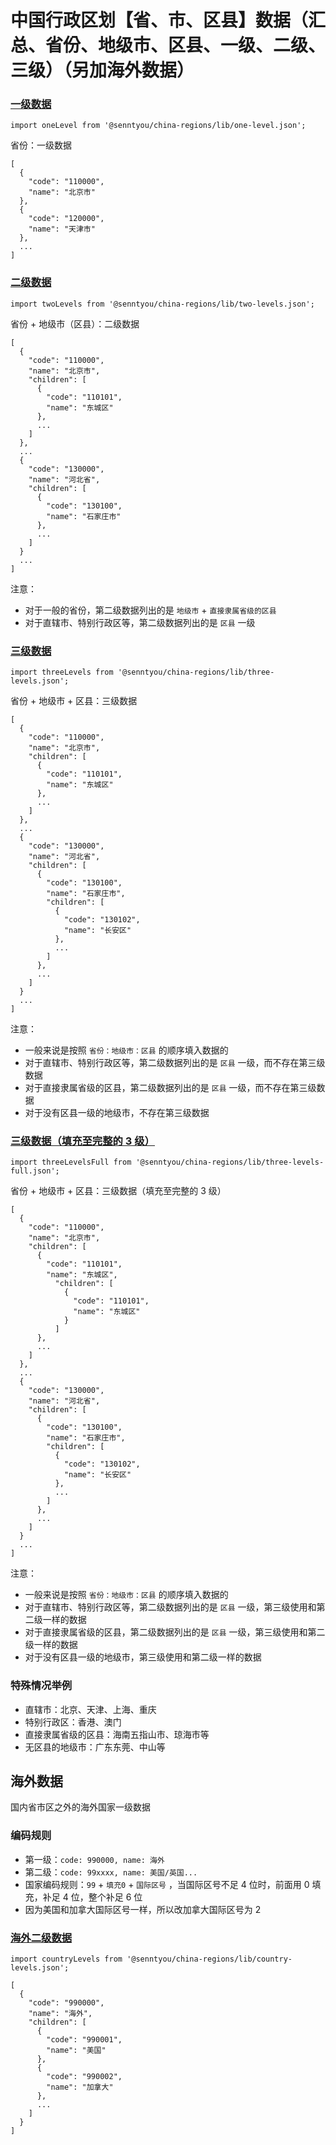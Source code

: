 # 中国行政区划【省、市、区县】数据（汇总、省份、地级市、区县、一级、二级、三级）（另加海外数据）

### [一级数据](./lib/one-level.json)

```
import oneLevel from '@senntyou/china-regions/lib/one-level.json';
```

省份：一级数据

```
[
  {
    "code": "110000",
    "name": "北京市"
  },
  {
    "code": "120000",
    "name": "天津市"
  },
  ...
]
```

### [二级数据](./lib/two-levels.json)

```
import twoLevels from '@senntyou/china-regions/lib/two-levels.json';
```

省份 + 地级市（区县）：二级数据

```
[
  {
    "code": "110000",
    "name": "北京市",
    "children": [
      {
        "code": "110101",
        "name": "东城区"
      },
      ...
    ]
  },
  ...
  {
    "code": "130000",
    "name": "河北省",
    "children": [
      {
        "code": "130100",
        "name": "石家庄市"
      },
      ...
    ]
  }
  ...
]
```

注意：

- 对于一般的省份，第二级数据列出的是 `地级市` + `直接隶属省级的区县`
- 对于直辖市、特别行政区等，第二级数据列出的是 `区县` 一级

### [三级数据](./lib/three-levels.json)

```
import threeLevels from '@senntyou/china-regions/lib/three-levels.json';
```

省份 + 地级市 + 区县：三级数据

```
[
  {
    "code": "110000",
    "name": "北京市",
    "children": [
      {
        "code": "110101",
        "name": "东城区"
      },
      ...
    ]
  },
  ...
  {
    "code": "130000",
    "name": "河北省",
    "children": [
      {
        "code": "130100",
        "name": "石家庄市",
        "children": [
          {
            "code": "130102",
            "name": "长安区"
          },
          ...
        ]
      },
      ...
    ]
  }
  ...
]
```

注意：

- 一般来说是按照 `省份：地级市：区县` 的顺序填入数据的
- 对于直辖市、特别行政区等，第二级数据列出的是 `区县` 一级，而不存在第三级数据
- 对于直接隶属省级的区县，第二级数据列出的是 `区县` 一级，而不存在第三级数据
- 对于没有区县一级的地级市，不存在第三级数据

### [三级数据（填充至完整的 3 级）](./lib/three-levels-full.json)

```
import threeLevelsFull from '@senntyou/china-regions/lib/three-levels-full.json';
```

省份 + 地级市 + 区县：三级数据（填充至完整的 3 级）

```
[
  {
    "code": "110000",
    "name": "北京市",
    "children": [
      {
        "code": "110101",
        "name": "东城区",
          "children": [
            {
              "code": "110101",
              "name": "东城区"
            }
          ]
      },
      ...
    ]
  },
  ...
  {
    "code": "130000",
    "name": "河北省",
    "children": [
      {
        "code": "130100",
        "name": "石家庄市",
        "children": [
          {
            "code": "130102",
            "name": "长安区"
          },
          ...
        ]
      },
      ...
    ]
  }
  ...
]
```

注意：

- 一般来说是按照 `省份：地级市：区县` 的顺序填入数据的
- 对于直辖市、特别行政区等，第二级数据列出的是 `区县` 一级，第三级使用和第二级一样的数据
- 对于直接隶属省级的区县，第二级数据列出的是 `区县` 一级，第三级使用和第二级一样的数据
- 对于没有区县一级的地级市，第三级使用和第二级一样的数据

### 特殊情况举例

- 直辖市：北京、天津、上海、重庆
- 特别行政区：香港、澳门
- 直接隶属省级的区县：海南五指山市、琼海市等
- 无区县的地级市：广东东莞、中山等

## 海外数据

国内省市区之外的海外国家一级数据

### 编码规则

- 第一级：`code: 990000, name: 海外`
- 第二级：`code: 99xxxx, name: 美国/英国...`
- 国家编码规则：`99` + `填充0` + `国际区号` ，当国际区号不足 4 位时，前面用 0 填充，补足 4 位，整个补足 6 位
- 因为美国和加拿大国际区号一样，所以改加拿大国际区号为 2

### [海外二级数据](./lib/country-levels.json)

```
import countryLevels from '@senntyou/china-regions/lib/country-levels.json';
```

```
[
  {
    "code": "990000",
    "name": "海外",
    "children": [
      {
        "code": "990001",
        "name": "美国"
      },
      {
        "code": "990002",
        "name": "加拿大"
      },
      ...
    ]
  }
]
```
